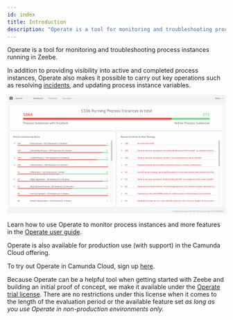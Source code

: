 ```yaml
---
id: index
title: Introduction
description: "Operate is a tool for monitoring and troubleshooting process instances running in Zeebe."
---
```


Operate is a tool for monitoring and troubleshooting process instances running in Zeebe.

<!--
import ThemedImage from '@theme/ThemedImage';

<ThemedImage
alt="Operate Introduction"
sources={{
light: useBaseUrl('img/operate-introduction_light.png'),
dark: useBaseUrl('img/operate-introduction_dark.png'),
}}
/>;
-->

In addition to providing visibility into active and completed process instances, Operate also makes it possible to carry out key operations such as resolving [incidents](./userguide/resolve-incidents-update-variables.md), and updating process instance variables.

[//]: # "What is the link to fix here?"

![operate-introduction](img/operate-introduction.png)

Learn how to use Operate to monitor process instances and more features in the [Operate user guide](/components/operate/userguide/basic-operate-navigation.md).

Operate is also available for production use (with support) in the Camunda Cloud offering.

To try out Operate in Camunda Cloud, sign up [here](https://accounts.cloud.camunda.io/signup).

Because Operate can be a helpful tool when getting started with Zeebe and building an initial proof of concept, we make it available under the [Operate trial license](https://camunda.com/legal/terms/cloud-terms-and-conditions/general-terms-and-conditions-for-the-operate-trial-version/). There are no restrictions under this license when it comes to the length of the evaluation period or the available feature set _as long as you use Operate in non-production environments only._

